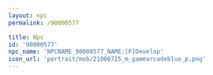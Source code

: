 ```yaml
---
layout: npc
permalink: /90000577

title: Npc
id: '90000577'
npc_name: 'NPCNAME_90000577_NAME:[F]Develop'
icon_url: 'portrait/mob/21000725_m_gamearcadeblue_p.png'
---
```

